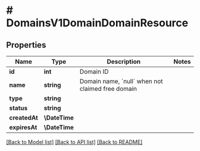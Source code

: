 # # DomainsV1DomainDomainResource

## Properties

Name | Type | Description | Notes
------------ | ------------- | ------------- | -------------
**id** | **int** | Domain ID |
**name** | **string** | Domain name, &#x60;null&#x60; when not claimed free domain |
**type** | **string** |  |
**status** | **string** |  |
**createdAt** | **\DateTime** |  |
**expiresAt** | **\DateTime** |  |

[[Back to Model list]](../../README.md#models) [[Back to API list]](../../README.md#endpoints) [[Back to README]](../../README.md)
